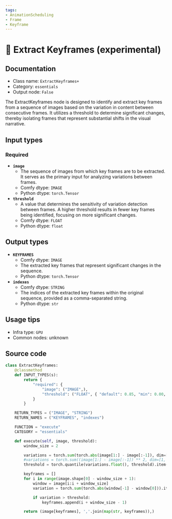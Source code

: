 ```yaml
---
tags:
- AnimationScheduling
- Frame
- Keyframe
---
```


# 🔧 Extract Keyframes (experimental)
## Documentation
- Class name: `ExtractKeyframes+`
- Category: `essentials`
- Output node: `False`

The ExtractKeyframes node is designed to identify and extract key frames from a sequence of images based on the variation in content between consecutive frames. It utilizes a threshold to determine significant changes, thereby isolating frames that represent substantial shifts in the visual narrative.
## Input types
### Required
- **`image`**
    - The sequence of images from which key frames are to be extracted. It serves as the primary input for analyzing variations between frames.
    - Comfy dtype: `IMAGE`
    - Python dtype: `torch.Tensor`
- **`threshold`**
    - A value that determines the sensitivity of variation detection between frames. A higher threshold results in fewer key frames being identified, focusing on more significant changes.
    - Comfy dtype: `FLOAT`
    - Python dtype: `float`
## Output types
- **`KEYFRAMES`**
    - Comfy dtype: `IMAGE`
    - The extracted key frames that represent significant changes in the sequence.
    - Python dtype: `torch.Tensor`
- **`indexes`**
    - Comfy dtype: `STRING`
    - The indices of the extracted key frames within the original sequence, provided as a comma-separated string.
    - Python dtype: `str`
## Usage tips
- Infra type: `GPU`
- Common nodes: unknown


## Source code
```python
class ExtractKeyframes:
    @classmethod
    def INPUT_TYPES(s):
        return {
            "required": {
                "image": ("IMAGE",),
                "threshold": ("FLOAT", { "default": 0.85, "min": 0.00, "max": 1.00, "step": 0.01, }),
            }
        }

    RETURN_TYPES = ("IMAGE", "STRING")
    RETURN_NAMES = ("KEYFRAMES", "indexes")

    FUNCTION = "execute"
    CATEGORY = "essentials"

    def execute(self, image, threshold):
        window_size = 2

        variations = torch.sum(torch.abs(image[1:] - image[:-1]), dim=[1, 2, 3])
        #variations = torch.sum((image[1:] - image[:-1]) ** 2, dim=[1, 2, 3])
        threshold = torch.quantile(variations.float(), threshold).item()

        keyframes = []
        for i in range(image.shape[0] - window_size + 1):
            window = image[i:i + window_size]
            variation = torch.sum(torch.abs(window[-1] - window[0])).item()

            if variation > threshold:
                keyframes.append(i + window_size - 1)

        return (image[keyframes], ','.join(map(str, keyframes)),)

```
